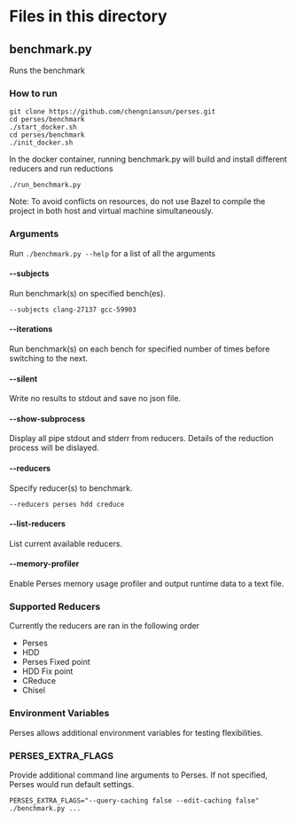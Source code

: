 # Files in this directory

## benchmark.py

Runs the benchmark 

### How to run

```shell
git clone https://github.com/chengniansun/perses.git
cd perses/benchmark
./start_docker.sh
cd perses/benchmark
./init_docker.sh
```
In the docker container, running benchmark.py will build and install different reducers and run reductions 
```shell
./run_benchmark.py
```

Note: To avoid conflicts on resources, do not use Bazel to compile the project 
in both host and virtual machine simultaneously. 

### Arguments
Run ```./benchmark.py --help``` for a list of all the arguments

#### --subjects
Run benchmark(s) on specified bench(es). 
```
--subjects clang-27137 gcc-59903
```

#### --iterations
Run benchmark(s) on each bench for specified number of times before switching to the next.

#### --silent
Write no results to stdout and save no json file.

#### --show-subprocess
Display all pipe stdout and stderr from reducers. Details of the reduction process will be dislayed.

#### --reducers
Specify reducer(s) to benchmark. 
```
--reducers perses hdd creduce
```

#### --list-reducers
List current available reducers.

#### --memory-profiler
Enable Perses memory usage profiler and output runtime data to a text file.

### Supported Reducers
Currently the reducers are ran in the following order
* Perses
* HDD
* Perses Fixed point
* HDD Fix point
* CReduce
* Chisel

### Environment Variables
Perses allows additional environment variables for testing flexibilities.

### PERSES_EXTRA_FLAGS
Provide additional command line arguments to Perses. If not specified, Perses would run default settings.
```
PERSES_EXTRA_FLAGS="--query-caching false --edit-caching false" ./benchmark.py ...
```


